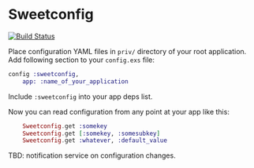 Sweetconfig
===========

[![Build Status](https://travis-ci.org/d0rc/sweetconfig.png?branch=master "Build Status")](http://travis-ci.org/d0rc/sweetconfig)

Place configuration YAML files in `priv/` directory of your root application. Add following section to your `config.exs` file:


```elixir
config :sweetconfig,
	app: :name_of_your_application
```


Include `:sweetconfig` into your app deps list.


Now you can read configuration from any point at your app like this:


```elixir
	Sweetconfig.get :somekey
	Sweetconfig.get [:somekey, :somesubkey]
	Sweetconfig.get :whatever, :default_value
```


TBD: notification service on configuration changes.


